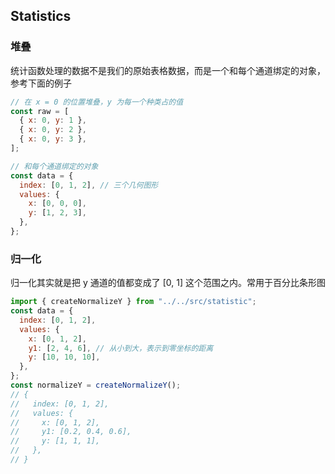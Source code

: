 ## Statistics

### 堆叠

统计函数处理的数据不是我们的原始表格数据，而是一个和每个通道绑定的对象，参考下面的例子

```javascript
// 在 x = 0 的位置堆叠，y 为每一个种类占的值
const raw = [
  { x: 0, y: 1 },
  { x: 0, y: 2 },
  { x: 0, y: 3 },
];

// 和每个通道绑定的对象
const data = {
  index: [0, 1, 2], // 三个几何图形
  values: {
    x: [0, 0, 0],
    y: [1, 2, 3],
  },
};
```

### 归一化

归一化其实就是把 y 通道的值都变成了 [0, 1] 这个范围之内。常用于百分比条形图

```javascript
import { createNormalizeY } from "../../src/statistic";
const data = {
  index: [0, 1, 2],
  values: {
    x: [0, 1, 2],
    y1: [2, 4, 6], // 从小到大，表示到零坐标的距离
    y: [10, 10, 10],
  },
};
const normalizeY = createNormalizeY();
// {
//   index: [0, 1, 2],
//   values: {
//     x: [0, 1, 2],
//     y1: [0.2, 0.4, 0.6],
//     y: [1, 1, 1],
//   },
// }
```
